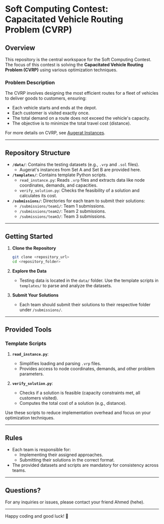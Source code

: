 # Soft Computing Contest: Capacitated Vehicle Routing Problem (CVRP)

## Overview

This repository is the central workspace for the Soft Computing Contest. The focus of this contest is solving the **Capacitated Vehicle Routing Problem (CVRP)** using various optimization techniques.

### Problem Description

The CVRP involves designing the most efficient routes for a fleet of vehicles to deliver goods to customers, ensuring:

- Each vehicle starts and ends at the depot.
- Each customer is visited exactly once.
- The total demand on a route does not exceed the vehicle's capacity.
- The objective is to minimize the total travel cost (distance).

For more details on CVRP, see [Augerat Instances](http://vrp.galgos.inf.puc-rio.br/index.php/en/).

---

## Repository Structure

- **`/data/`**: Contains the testing datasets (e.g., `.vrp` and `.sol` files).
  - Augerat's instances from Set A and Set B are provided here.
- **`/templates/`**: Contains template Python scripts.
  - `read_instance.py`: Reads `.vrp` files and extracts data like node coordinates, demands, and capacities.
  - `verify_solution.py`: Checks the feasibility of a solution and calculates its cost.
- **`/submissions/`**: Directories for each team to submit their solutions:
  - `/submissions/team1/`: Team 1 submissions.
  - `/submissions/team2/`: Team 2 submissions.
  - `/submissions/team3/`: Team 3 submissions.

---

## Getting Started

1. **Clone the Repository**

   ```bash
   git clone <repository_url>
   cd <repository_folder>
   ```

2. **Explore the Data**

   - Testing data is located in the `data/` folder. Use the template scripts in `templates/` to parse and analyze the datasets.

3. **Submit Your Solutions**
   - Each team should submit their solutions to their respective folder under `/submissions/`.

---

## Provided Tools

### Template Scripts

1. **`read_instance.py`**:

   - Simplifies loading and parsing `.vrp` files.
   - Provides access to node coordinates, demands, and other problem parameters.

2. **`verify_solution.py`**:
   - Checks if a solution is feasible (capacity constraints met, all customers visited).
   - Computes the total cost of a solution (e.g., distance).

Use these scripts to reduce implementation overhead and focus on your optimization techniques.

---

## Rules

- Each team is responsible for:
  - Implementing their assigned approaches.
  - Submitting their solutions in the correct format.
- The provided datasets and scripts are mandatory for consistency across teams.

---

## Questions?

For any inquiries or issues, please contact your friend Ahmed (hehe).

---

Happy coding and good luck! 🚀
